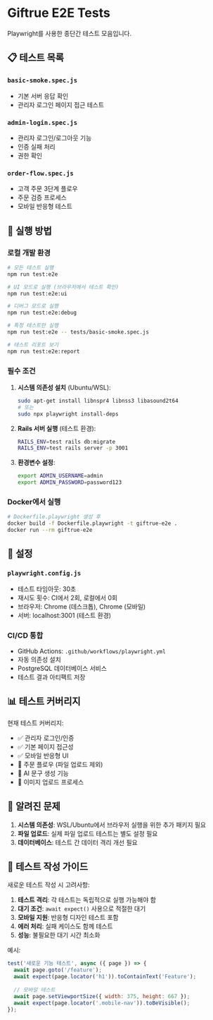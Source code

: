 # Giftrue E2E Tests

Playwright를 사용한 종단간 테스트 모음입니다.

## 📋 테스트 목록

### `basic-smoke.spec.js`
- 기본 서버 응답 확인
- 관리자 로그인 페이지 접근 테스트

### `admin-login.spec.js`
- 관리자 로그인/로그아웃 기능
- 인증 실패 처리
- 권한 확인

### `order-flow.spec.js`
- 고객 주문 3단계 플로우
- 주문 검증 프로세스
- 모바일 반응형 테스트

## 🚀 실행 방법

### 로컬 개발 환경

```bash
# 모든 테스트 실행
npm run test:e2e

# UI 모드로 실행 (브라우저에서 테스트 확인)
npm run test:e2e:ui

# 디버그 모드로 실행
npm run test:e2e:debug

# 특정 테스트만 실행
npm run test:e2e -- tests/basic-smoke.spec.js

# 테스트 리포트 보기
npm run test:e2e:report
```

### 필수 조건

1. **시스템 의존성 설치** (Ubuntu/WSL):
   ```bash
   sudo apt-get install libnspr4 libnss3 libasound2t64
   # 또는
   sudo npx playwright install-deps
   ```

2. **Rails 서버 실행** (테스트 환경):
   ```bash
   RAILS_ENV=test rails db:migrate
   RAILS_ENV=test rails server -p 3001
   ```

3. **환경변수 설정**:
   ```bash
   export ADMIN_USERNAME=admin
   export ADMIN_PASSWORD=password123
   ```

### Docker에서 실행

```bash
# Dockerfile.playwright 생성 후
docker build -f Dockerfile.playwright -t giftrue-e2e .
docker run --rm giftrue-e2e
```

## 🔧 설정

### `playwright.config.js`
- 테스트 타임아웃: 30초
- 재시도 횟수: CI에서 2회, 로컬에서 0회
- 브라우저: Chrome (데스크톱), Chrome (모바일)
- 서버: localhost:3001 (테스트 환경)

### CI/CD 통합
- GitHub Actions: `.github/workflows/playwright.yml`
- 자동 의존성 설치
- PostgreSQL 데이터베이스 서비스
- 테스트 결과 아티팩트 저장

## 📊 테스트 커버리지

현재 테스트 커버리지:
- ✅ 관리자 로그인/인증
- ✅ 기본 페이지 접근성
- ✅ 모바일 반응형 UI
- 🚧 주문 플로우 (파일 업로드 제외)
- 🚧 AI 문구 생성 기능
- 🚧 이미지 업로드 프로세스

## 🐛 알려진 문제

1. **시스템 의존성**: WSL/Ubuntu에서 브라우저 실행을 위한 추가 패키지 필요
2. **파일 업로드**: 실제 파일 업로드 테스트는 별도 설정 필요
3. **데이터베이스**: 테스트 간 데이터 격리 개선 필요

## 📝 테스트 작성 가이드

새로운 테스트 작성 시 고려사항:

1. **테스트 격리**: 각 테스트는 독립적으로 실행 가능해야 함
2. **대기 조건**: `await expect()` 사용으로 적절한 대기
3. **모바일 지원**: 반응형 디자인 테스트 포함
4. **에러 처리**: 실패 케이스도 함께 테스트
5. **성능**: 불필요한 대기 시간 최소화

예시:
```javascript
test('새로운 기능 테스트', async ({ page }) => {
  await page.goto('/feature');
  await expect(page.locator('h1')).toContainText('Feature');
  
  // 모바일 테스트
  await page.setViewportSize({ width: 375, height: 667 });
  await expect(page.locator('.mobile-nav')).toBeVisible();
});
```